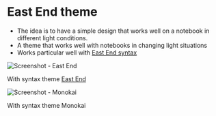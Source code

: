 # East End theme

- The idea is to have a simple design that works well on a notebook in different light conditions.
- A theme that works well with notebooks in changing light situations
- Works particular well with [East End syntax](https://atom.io/themes/east-end-syntax)


![Screenshot - East End](https://github.com/MarcusE1W/test-theme-ui/raw/master/screen2-ui.png)

With syntax theme [East End](https://atom.io/themes/east-end-syntax)


![Screenshot - Monokai](https://github.com/MarcusE1W/test-theme-ui/raw/master/screen1-ui.png)

With syntax theme Monokai
